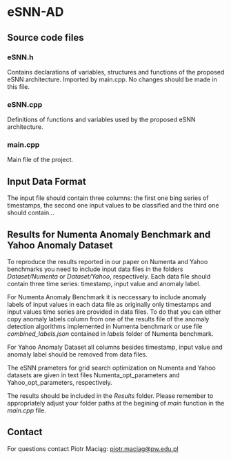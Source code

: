 # eSNN-AD

## Source code files

### eSNN.h

Contains declarations of variables, structures and functions of the proposed eSNN architecture. Imported by main.cpp. No changes should be made in this file.

### eSNN.cpp

Definitions of functions and variables used by the proposed eSNN architecture. 

### main.cpp

Main file of the project. 




## Input Data Format

The input file should contain three columns: the first one bing series of timestamps, the second one input values to be classified and the third one should contain...

## Results for Numenta Anomaly Benchmark and Yahoo Anomaly Dataset

To reproduce the results reported in our paper on Numenta and Yahoo benchmarks you need to include input data files in the folders *Dataset/Numenta* or *Dataset/Yahoo*, respectively. Each data file should contain three time series: timestamp, input value and anomaly label. 

For Numenta Anomaly Benchmark it is neccessary to include anomaly labels of input values in each data file as originally only timestamps and input values time series are provided in data files. To do that you can either copy anomaly labels column from one of the results file of the anomaly detection algorithms implemented in Numenta benchmark or use file *combined_labels.json* contained in *labels* folder of Numenta benchmark. 

For Yahoo Anomaly Dataset all columns besides timestamp, input value and anomaly label should be removed from data files.  

The eSNN prameters for grid search optimization on Numenta and Yahoo datasets are given in text files Numenta_opt_parameters and Yahoo_opt_parameters, respectively. 

The results should be included in the *Results* folder. Please remember to appropriately adjust your folder paths at the begining of *main* function in the *main.cpp* file.

## Contact

For questions contact Piotr Maciąg: piotr.maciag@pw.edu.pl
